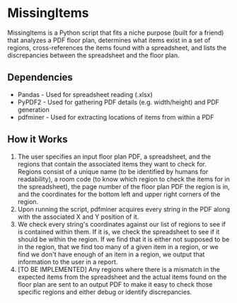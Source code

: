 # MissingItems
MissingItems is a Python script that fits a niche purpose (built for a friend) that analyzes a PDF floor plan, determines what items exist in a set of regions, cross-references the items found with a spreadsheet, and lists the discrepancies between the spreadsheet and the floor plan.

## Dependencies
- Pandas - Used for spreadsheet reading (.xlsx)
- PyPDF2 - Used for gathering PDF details (e.g. width/height) and PDF generation
- pdfminer - Used for extracting locations of items from within a PDF

## How it Works
1. The user specifies an input floor plan PDF, a spreadsheet, and the regions that contain the associated items they want to check for. Regions consist of a unique name (to be identified by humans for readability), a room code (to know which region to check the items for in the spreadsheet), the page number of the floor plan PDF the region is in, and the coordinates for the bottom left and upper right corners of the region.
2. Upon running the script, pdfminer acquires every string in the PDF along with the associated X and Y position of it.
3. We check every string's coordinates against our list of regions to see if is contained within them. If it is, we check the spreadsheet to see if it should be within the region. If we find that it is either not supposed to be in the region, that we find too many of a given item in a region, or we find we don't have enough of an item in a region, we output that information to the user in a report.
4. [TO BE IMPLEMENTED] Any regions where there is a mismatch in the expected items from the spreadsheet and the actual items found on the floor plan are sent to an output PDF to make it easy to check those specific regions and either debug or identify discrepancies.
